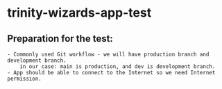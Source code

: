 # trinity-wizards-app-test

## Preparation for the test:
    - Commonly used Git workflow - we will have production branch and development branch.
        in our case: main is production, and dev is development branch.
    - App should be able to connect to the Internet so we need Internet permission.

